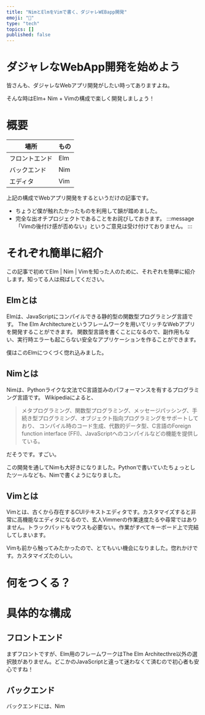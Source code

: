 ```yaml
---
title: "NimとElmをVimで書く、ダジャレWEBapp開発"
emoji: "📘"
type: "tech"
topics: []
published: false
---
```


# ダジャレなWebApp開発を始めよう

皆さんも、ダジャレなWebアプリ開発がしたい時ってありますよね。

そんな時はElm+ Nim + Vimの構成で楽しく開発しましょう！

# 概要
| 場所 | もの |
| -- | -- |
| フロントエンド | Elm |
| バックエンド | Nim |
| エディタ | Vim | 
上記の構成でWebアプリ開発をするというだけの記事です。
- ちょうど僕が触れたかったものを利用して韻が踏めました。
- 完全な出オチプロジェクトであることをお詫びしておきます。
:::message
「Vimの後付け感が否めない」というご意見は受け付けておりません。
:::

# それぞれ簡単に紹介
この記事で初めてElm | Nim | Vimを知った人のために、それぞれを簡単に紹介します。知ってる人は飛ばしてください。

## Elmとは
Elmは、JavaScriptにコンパイルできる静的型の関数型プログラミング言語です。
The Elm Architectureというフレームワークを用いてリッチなWebアプリを開発することができます。
関数型言語を書くことになるので、副作用もない、実行時エラーも起こらない安全なアプリケーションを作ることができます。

僕はこのElmにつくづく惚れ込みました。


## Nimとは
Nimは、Pythonライクな文法でC言語並みのパフォーマンスを有するプログラミング言語です。
Wikipediaによると、
> メタプログラミング、関数型プログラミング、メッセージパッシング、手続き型プログラミング、オブジェクト指向プログラミングをサポートしており、 コンパイル時のコード生成、代数的データ型、C言語のForeign function interface (FFI)、JavaScriptへのコンパイルなどの機能を提供している。

だそうです。すごい。

この開発を通してNimも大好きになりました。Pythonで書いていたちょっとしたツールなども、Nimで書くようになりました。

## Vimとは
Vimとは、古くから存在するCUIテキストエディタです。カスタマイズすると非常に高機能なエディタになるので、玄人Vimmerの作業速度たるや尋常ではありません。トラックパッドもマウスも必要ない。作業がすべてキーボード上で完結してしまいます。

Vimも前から触ってみたかったので、とてもいい機会になりました。惚れかけです。カスタマイズたのしい。

# 何をつくる？

# 具体的な構成
## フロントエンド
まずフロントですが、Elm用のフレームワークはThe Elm Architecthre以外の選択肢がありません。どこかのJavaScriptと違って迷わなくて済むので初心者も安心ですね！

## バックエンド
バックエンドには、Nim